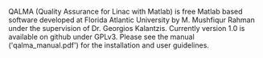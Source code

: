 QALMA (Quality Assurance for Linac with Matlab) is free Matlab based software developed at Florida Atlantic University by M. Mushfiqur Rahman under the supervision of Dr. Georgios Kalantzis. Currently version 1.0 is available on github under GPLv3. Please see the manual ('qalma_manual.pdf') for the installation and user guidelines. 